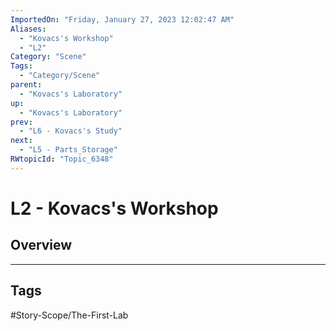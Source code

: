 ```yaml
---
ImportedOn: "Friday, January 27, 2023 12:02:47 AM"
Aliases:
  - "Kovacs's Workshop"
  - "L2"
Category: "Scene"
Tags:
  - "Category/Scene"
parent:
  - "Kovacs's Laboratory"
up:
  - "Kovacs's Laboratory"
prev:
  - "L6 - Kovacs's Study"
next:
  - "L5 - Parts_Storage"
RWtopicId: "Topic_6348"
---
```

# L2 - Kovacs's Workshop
## Overview

---
## Tags
#Story-Scope/The-First-Lab

